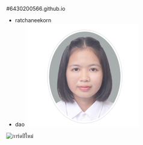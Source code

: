 #6430200566.github.io

- ratchaneekorn 
- dao
![img](image/bba.png)

![การ์ดปีใหม่](https://6430200566.github.io/newyearcard)
